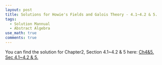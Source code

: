 ```yaml
---
layout: post
title: Solutions for Howie's Fields and Galois Theory - 4.1~4.2 & 5.
tags:
  - Solution Mannual
  - Abstract Algebra
use_math: true
comments: true
---
```

You can find the solution for Chapter2, Section 4.1~4.2 & 5 here:
[Ch4&5. Sec 4.1~4.2 & 5.](/assets/Math_4108_HW5.pdf)
